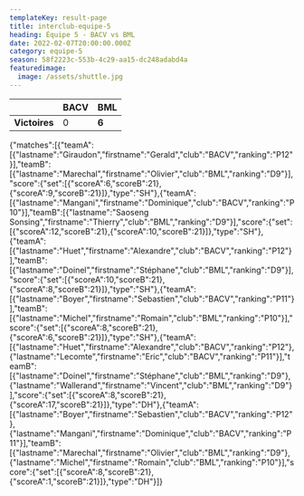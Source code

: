 ```yaml
---
templateKey: result-page
title: interclub-equipe-5
heading: Équipe 5 - BACV vs BML
date: 2022-02-07T20:00:00.000Z
category: equipe-5
season: 58f2223c-553b-4c29-aa15-dc248adabd4a
featuredimage:
  image: /assets/shuttle.jpg
---
```

|               | BACV   | BML |
| ------------- | ----- | --- |
| **Victoires** | 0 | **6**   |

<scoreboard>{"matches":[{"teamA":[{"lastname":"Giraudon","firstname":"Gerald","club":"BACV","ranking":"P12"}],"teamB":[{"lastname":"Marechal","firstname":"Olivier","club":"BML","ranking":"D9"}],"score":{"set":[{"scoreA":6,"scoreB":21},{"scoreA":9,"scoreB":21}]},"type":"SH"},{"teamA":[{"lastname":"Mangani","firstname":"Dominique","club":"BACV","ranking":"P10"}],"teamB":[{"lastname":"Saoseng Sonsing","firstname":"Thierry","club":"BML","ranking":"D9"}],"score":{"set":[{"scoreA":12,"scoreB":21},{"scoreA":10,"scoreB":21}]},"type":"SH"},{"teamA":[{"lastname":"Huet","firstname":"Alexandre","club":"BACV","ranking":"P12"}],"teamB":[{"lastname":"Doinel","firstname":"Stéphane","club":"BML","ranking":"D9"}],"score":{"set":[{"scoreA":10,"scoreB":21},{"scoreA":8,"scoreB":21}]},"type":"SH"},{"teamA":[{"lastname":"Boyer","firstname":"Sebastien","club":"BACV","ranking":"P11"}],"teamB":[{"lastname":"Michel","firstname":"Romain","club":"BML","ranking":"P10"}],"score":{"set":[{"scoreA":8,"scoreB":21},{"scoreA":6,"scoreB":21}]},"type":"SH"},{"teamA":[{"lastname":"Huet","firstname":"Alexandre","club":"BACV","ranking":"P12"},{"lastname":"Lecomte","firstname":"Eric","club":"BACV","ranking":"P11"}],"teamB":[{"lastname":"Doinel","firstname":"Stéphane","club":"BML","ranking":"D9"},{"lastname":"Wallerand","firstname":"Vincent","club":"BML","ranking":"D9"}],"score":{"set":[{"scoreA":8,"scoreB":21},{"scoreA":17,"scoreB":21}]},"type":"DH"},{"teamA":[{"lastname":"Boyer","firstname":"Sebastien","club":"BACV","ranking":"P12"},{"lastname":"Mangani","firstname":"Dominique","club":"BACV","ranking":"P11"}],"teamB":[{"lastname":"Marechal","firstname":"Olivier","club":"BML","ranking":"D9"},{"lastname":"Michel","firstname":"Romain","club":"BML","ranking":"P10"}],"score":{"set":[{"scoreA":8,"scoreB":21},{"scoreA":1,"scoreB":21}]},"type":"DH"}]}</scoreboard>